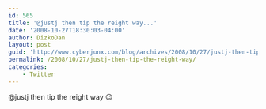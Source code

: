 ```yaml
---
id: 565
title: '@justj then tip the reight way...'
date: '2008-10-27T18:30:03-04:00'
author: DizkoDan
layout: post
guid: 'http://www.cyberjunx.com/blog/archives/2008/10/27/justj-then-tip-the-reight-way/'
permalink: /2008/10/27/justj-then-tip-the-reight-way/
categories:
    - Twitter
---
```


@justj then tip the reight way 😉